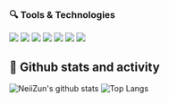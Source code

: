 ### 🔍 Tools & Technologies

![](https://img.shields.io/badge/Code%20with-Python-informational?style=flat&logo=python&logoColor=0197FF&color=0197FF) 
![](https://img.shields.io/badge/Code%20with-Java-informational?style=flat&logo=java&logoColor=0197FF&color=0197FF) 
![](https://img.shields.io/badge/Using-MysQL-informational?style=flat&logo=mysql&logoColor=0197FF&color=0197FF)
![](https://img.shields.io/badge/Using-Windows-informational?style=flat&logo=Windows&logoColor=0197FF&color=0197FF)
![](https://img.shields.io/badge/Using-Guice-informational?style=flat&logo=google&logoColor=0197FF&color=0197FF)
![](https://img.shields.io/badge/Using-Flask-informational?style=flat&logo=flask&logoColor=0197FF&color=0197FF)
![](https://img.shields.io/badge/Using-Spigot%20and%20Bukkit-informational?style=flat&logo=pickaxe&logoColor=0197FF&color=0197FF)

## 🌟 Github stats and activity

![NeiiZun's github stats](https://github-readme-stats.vercel.app/api?username=NeiiZun&show_icons=true) ![Top Langs](https://github-readme-stats.vercel.app/api/top-langs/?username=NeiiZun&layout=compact)
